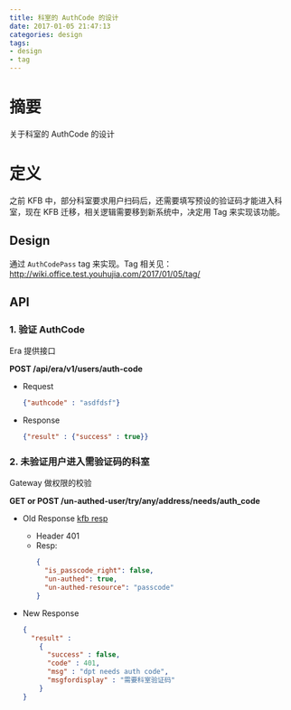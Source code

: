 ```yaml
---
title: 科室的 AuthCode 的设计
date: 2017-01-05 21:47:13
categories: design
tags:
- design
- tag
---
```


# 摘要

关于科室的 AuthCode 的设计

<!--more-->

# 定义

之前 KFB 中，部分科室要求用户扫码后，还需要填写预设的验证码才能进入科室，现在 KFB 迁移，相关逻辑需要移到新系统中，决定用 Tag 来实现该功能。

## Design

通过 `AuthCodePass` tag 来实现。Tag 相关见：http://wiki.office.test.youhujia.com/2017/01/05/tag/

## API

### 1. 验证 AuthCode

Era 提供接口

**POST /api/era/v1/users/auth-code**

+ Request

  ```json
  {"authcode" : "asdfdsf"}
  ```

+ Response

  ```json
  {"result" : {"success" : true}}
  ```

### 2. 未验证用户进入需验证码的科室

Gateway 做权限的校验

**GET or POST /un-authed-user/try/any/address/needs/auth_code**

+ Old Response [kfb resp](https://github.com/Youhujia/docs/blob/master/backend/kfb/KFB-API-Backup.md#访问受限科室页-yh-apinsrandom-resource-need-passcode)

  + Header 401
  + Resp:
    ```json
    {
      "is_passcode_right": false, 
      "un-authed": true, 
      "un-authed-resource": "passcode"
    }
    ```

+ New Response

  ```json
  {
    "result" : 
      {
        "success" : false,
        "code" : 401,
        "msg" : "dpt needs auth code",
        "msgfordisplay" : "需要科室验证码"
      }
  }
  ```

  ​
